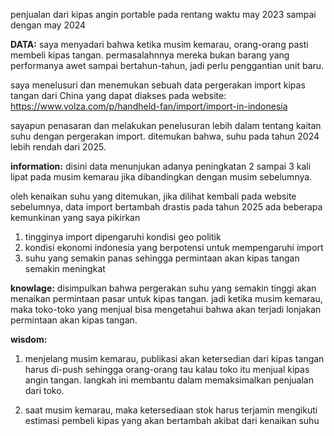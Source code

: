 penjualan dari kipas angin portable pada rentang waktu may 2023 sampai dengan may 2024

**DATA:**
saya menyadari bahwa ketika musim kemarau, orang-orang pasti membeli kipas tangan. permasalahnnya mereka bukan barang yang performanya awet sampai bertahun-tahun, jadi perlu penggantian unit baru.

saya menelusuri dan menemukan sebuah data pergerakan import kipas tangan dari China yang dapat diakses pada website: 
https://www.volza.com/p/handheld-fan/import/import-in-indonesia 

sayapun penasaran dan melakukan penelusuran lebih dalam tentang kaitan suhu dengan pergerakan import. ditemukan bahwa, suhu pada tahun 2024 lebih rendah dari 2025.


**information:**
disini data menunjukan adanya peningkatan 2 sampai 3 kali lipat pada musim kemarau jika dibandingkan dengan musim sebelumnya.

oleh kenaikan suhu yang ditemukan, jika dilihat kembali pada website sebelumnya, data import bertambah drastis pada tahun 2025
ada beberapa kemunkinan yang saya pikirkan 
1) tingginya import dipengaruhi kondisi geo politik
2) kondisi ekonomi indonesia yang berpotensi untuk mempengaruhi import
3) suhu yang semakin panas sehingga permintaan akan kipas tangan semakin meningkat

**knowlage:**
disimpulkan bahwa pergerakan suhu yang semakin tinggi akan menaikan permintaan pasar untuk kipas tangan. jadi ketika musim kemarau, maka toko-toko yang menjual bisa mengetahui bahwa akan terjadi lonjakan permintaan akan kipas tangan.

**wisdom:**
1) menjelang musim kemarau, publikasi akan ketersedian dari kipas tangan harus di-push sehingga orang-orang tau kalau toko itu menjual kipas angin tangan.
langkah ini membantu dalam memaksimalkan penjualan dari toko.

2) saat musim kemarau, maka ketersediaan stok harus terjamin mengikuti estimasi pembeli kipas yang akan bertambah akibat dari kenaikan suhu




